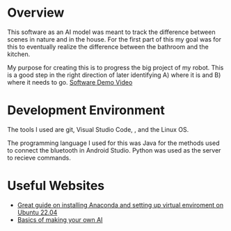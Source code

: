 # Overview

This software as an AI model was meant to track the difference between scenes in nature and in the house. For the first part of this my goal was for this to eventually realize the difference between the bathroom and the kitchen.

My purpose for creating this is to progress the big project of my robot. This is a good step in the right direction of later identifying A) where it is and B) where it needs to go.
[Software Demo Video](https://youtu.be/9Rso2hV37x0)

# Development Environment

The tools I used are git, Visual Studio Code, , and the Linux OS.

The programming language I used for this was Java for the methods used to connect the bluetooth in Android Studio. Python was used as the server to recieve commands.

# Useful Websites

* [Great guide on installing Anaconda and setting up virtual enviroment on Ubuntu 22.04](https://www.digitalocean.com/community/tutorials/how-to-install-the-anaconda-python-distribution-on-ubuntu-22-04)
* [Basics of making your own AI](https://www.elegantthemes.com/blog/business/how-to-make-an-ai)
